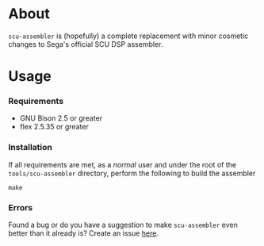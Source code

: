 About
=====

`scu-assembler` is (hopefully) a complete replacement with minor cosmetic changes to Sega's official SCU DSP assembler.

Usage
=====

### Requirements
 - GNU Bison 2.5 or greater
 - flex 2.5.35 or greater

### Installation
  If all requirements are met, as a _normal_ user and under the root of the `tools/scu-assembler` directory, perform the following to build the assembler

    make

### Errors

   Found a bug or do you have a suggestion to make `scu-assembler` even better than it already is? Create an issue [here][1].

[1]: https://github.com/mrkotfw/libyaul/issues
